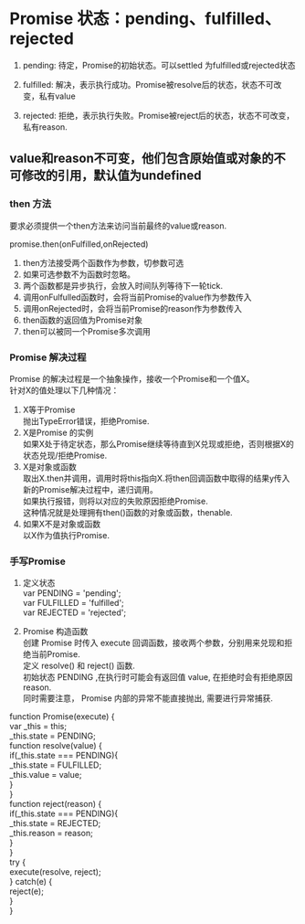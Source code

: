 # Promise 状态：pending、fulfilled、rejected  

1. pending: 待定，Promise的初始状态。可以settled 为fulfilled或rejected状态  

2. fulfilled: 解决，表示执行成功。Promise被resolve后的状态，状态不可改变，私有value  

3. rejected: 拒绝，表示执行失败。Promise被reject后的状态，状态不可改变，私有reason.  

## value和reason不可变，他们包含原始值或对象的不可修改的引用，默认值为undefined  

### then 方法  

要求必须提供一个then方法来访问当前最终的value或reason.  

promise.then(onFulfilled,onRejected)  

1. then方法接受两个函数作为参数，切参数可选  
2. 如果可选参数不为函数时忽略。  
3. 两个函数都是异步执行，会放入时间队列等待下一轮tick.  
4. 调用onFulfulled函数时，会将当前Promise的value作为参数传入  
5. 调用onRejected时，会将当前Promise的reason作为参数传入  
6. then函数的返回值为Promise对象  
7. then可以被同一个Promise多次调用  

### Promise 解决过程  

Promise 的解决过程是一个抽象操作，接收一个Promise和一个值X。  
针对X的值处理以下几种情况：  

1. X等于Promise  
抛出TypeError错误，拒绝Promise.  
2. X是Promise 的实例  
如果X处于待定状态，那么Promise继续等待直到X兑现或拒绝，否则根据X的状态兑现/拒绝Promise.  
3. X是对象或函数  
取出X.then并调用，调用时将this指向X.将then回调函数中取得的结果y传入新的Promise解决过程中，递归调用。  
如果执行报错，则将以对应的失败原因拒绝Promise.  
这种情况就是处理拥有then()函数的对象或函数，thenable.  
4. 如果X不是对象或函数  
以X作为值执行Promise.  

### 手写Promise  

1. 定义状态  
var PENDING = 'pending';  
var FULFILLED = 'fulfilled';  
var REJECTED = 'rejected';  

2. Promise 构造函数  
创建 Promise 时传入 execute 回调函数，接收两个参数，分别用来兑现和拒绝当前Promise.  
定义 resolve() 和 reject() 函数.  
初始状态 PENDING ,在执行时可能会有返回值 value, 在拒绝时会有拒绝原因 reason.  
同时需要注意， Promise 内部的异常不能直接抛出, 需要进行异常捕获.  

function Promise(execute) {  
    var _this = this;  
    _this.state = PENDING;  
    function resolve(value) {  
        if(_this.state === PENDING){  
           _this.state = FULFILLED;  
           _this.value = value;  
        }  
    }  
    function reject(reason) {  
        if(_this.state === PENDING){  
            _this.state = REJECTED;  
            _this.reason = reason;  
        }  
    }  
    try {  
        execute(resolve, reject);  
    } catch(e) {  
        reject(e);  
    }  
}  
